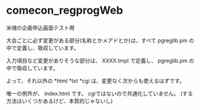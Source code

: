 comecon_regprogWeb
==============
米魂の企画申込画面テスト用

大会ごとに必ず変更がある部分(名称とかメアドとか)は、すべて
    pgreglib.pm
の中で定義し、吸収しています。

入力項目など変更がありそうな部分は、
    XXXX.tmpl
で定義し、
    pgreglib.pm
の中で吸収しています。

よって、それ以外の
    *html *txt *cgi
は、変更なく次からも使えるはずです。

唯一の例外が、
    index.html
です。
cgiではないので共通化していません。
(する方法はいくつかあるけど、本質的じゃないし)
